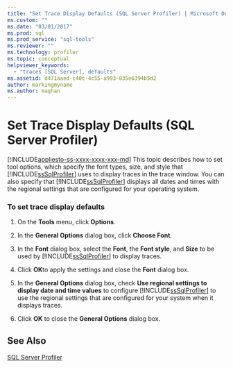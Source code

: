 ```yaml
---
title: "Set Trace Display Defaults (SQL Server Profiler) | Microsoft Docs"
ms.custom: ""
ms.date: "03/01/2017"
ms.prod: sql
ms.prod_service: "sql-tools"
ms.reviewer: ""
ms.technology: profiler
ms.topic: conceptual
helpviewer_keywords: 
  - "traces [SQL Server], defaults"
ms.assetid: d471aaed-c40c-4c55-a993-835e6394b5d2
author: markingmyname
ms.author: maghan
---
```

# Set Trace Display Defaults (SQL Server Profiler)
[!INCLUDE[appliesto-ss-xxxx-xxxx-xxx-md](../../includes/appliesto-ss-xxxx-xxxx-xxx-md.md)]
  This topic describes how to set tool options, which specify the font types, size, and style that [!INCLUDE[ssSqlProfiler](../../includes/sssqlprofiler-md.md)] uses to display traces in the trace window. You can also specify that [!INCLUDE[ssSqlProfiler](../../includes/sssqlprofiler-md.md)] displays all dates and times with the regional settings that are configured for your operating system.  
  
### To set trace display defaults  
  
1.  On the **Tools** menu, click **Options**.  
  
2.  In the **General Options** dialog box, click **Choose Font**.  
  
3.  In the **Font** dialog box, select the **Font**, the **Font style**, and **Size** to be used by [!INCLUDE[ssSqlProfiler](../../includes/sssqlprofiler-md.md)] to display traces.  
  
4.  Click **OK**to apply the settings and close the **Font** dialog box.  
  
5.  In the **General Options** dialog box, check **Use regional settings to display date and time values** to configure [!INCLUDE[ssSqlProfiler](../../includes/sssqlprofiler-md.md)] to use the regional settings that are configured for your system when it displays traces.  
  
6.  Click **OK** to close the **General Options** dialog box.  
  
## See Also  
 [SQL Server Profiler](../../tools/sql-server-profiler/sql-server-profiler.md)  
  
  
